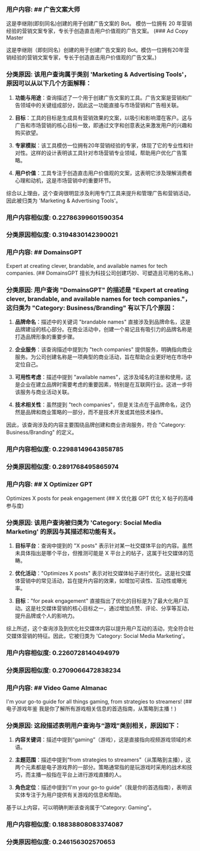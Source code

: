 ### 用户内容: ## 广告文案大师
这是李继刚(即刻同名)创建的用于创建广告文案的 Bot。 模仿一位拥有 20 年营销经验的营销文案专家，专长于创造直击用户价值观的广告文案。 (### Ad Copy Master

这是李继刚（即刻同名）创建的用于创建广告文案的 Bot。模仿一位拥有20年营销经验的营销文案专家，专长于创造直击用户价值观的广告文案。)

### 分类原因: 该用户查询属于类别 'Marketing & Advertising Tools'，原因可以从以下几个方面解释：

1. **功能与用途**：查询描述了一个用于创建广告文案的工具。广告文案是营销和广告领域中的关键组成部分，因此这一功能直接与市场营销和广告相关联。

2. **目标**：工具的目标是生成具有营销效果的文案，以吸引和影响潜在客户。这与广告和市场营销的核心目标一致，即通过文字和创意表达来激发用户的兴趣和购买欲望。

3. **专家模拟**：该工具模仿一位拥有20年营销经验的专家，体现了它的专业性和针对性。这样的设计表明该工具针对市场营销专业领域，帮助用户优化广告策略。

4. **用户价值**：工具专注于创造直击用户价值观的文案，这表明它涉及理解消费者心理和动机，这是市场营销中的重要环节。

综合以上理由，这个查询很明显涉及利用专门工具来提升和管理广告和营销活动，因此被归类为 'Marketing & Advertising Tools'。

### 用户内容相似度: 0.22786399601590354

### 分类原因相似度: 0.3194830142390021






### 用户内容: ## DomainsGPT
Expert at creating clever, brandable, and available names for tech companies. (## DomainsGPT
擅长为科技公司创建巧妙、可塑造且可用的名称。)

### 分类原因: 用户查询 "DomainsGPT" 的描述是 "Expert at creating clever, brandable, and available names for tech companies."，这归类为 "Category: Business/Branding" 有以下几个原因：

1. **品牌命名**：描述中的关键词 "brandable names" 直接涉及到品牌命名，这是品牌建设的核心部分。在商业活动中，创建一个易记且有吸引力的品牌名称是打造品牌形象的重要步骤。

2. **企业服务**：该查询描述中提到为 "tech companies" 提供服务，明确指向商业服务。为公司创建名称是一项典型的商业活动，旨在帮助企业更好地在市场中定位自己。

3. **可用性考虑**：描述中提到 "available names"，这涉及域名的注册和使用，这是企业在建立品牌时需要考虑的重要因素，特别是在互联网行业。这进一步将该服务与商业活动关联。

4. **技术相关性**：虽然提到 "tech companies"，但是关注点在于品牌命名，这仍然是品牌和商业策略的一部分，而不是技术开发或其他技术操作。

因此，该查询涉及的内容主要围绕品牌创建和商业咨询服务，符合 "Category: Business/Branding" 的定义。

### 用户内容相似度: 0.22988149643858785

### 分类原因相似度: 0.2891768495865974






### 用户内容: ## X Optimizer GPT
Optimizes X posts for peak engagement (## X 优化器 GPT
优化 X 帖子的高峰参与度)

### 分类原因: 该用户查询被归类为 'Category: Social Media Marketing' 的原因与其描述和功能有关。

1. **目标平台**：查询中提到的 "X posts" 表示针对某一社交媒体平台的内容。虽然未具体指出是哪个平台，但推测可能是 X 平台上的帖子，这属于社交媒体的范畴。

2. **优化活动**："Optimizes X posts" 表示对社交媒体帖子进行优化。这是社交媒体营销中的常见活动，旨在提升内容的效果，如增加可读性、互动性或曝光率。

3. **目标**："for peak engagement" 直接指出了优化的目标是为了最大化用户互动。这是社交媒体营销的核心目标之一，通过增加点赞、评论、分享等互动，提升品牌或个人的影响力。

综上所述，这个查询涉及到优化社交媒体内容以提升用户互动的活动，完全符合社交媒体营销的特征。因此，它被归类为 'Category: Social Media Marketing'。

### 用户内容相似度: 0.2260728140494979

### 分类原因相似度: 0.2709066472838234






### 用户内容: ## Video Game Almanac
I'm your go-to guide for all things gaming, from strategies to streamers! (## 电子游戏年鉴
我是你了解所有游戏相关信息的首选指南，从策略到主播！)

### 分类原因: 这段描述表明用户查询与“游戏”类别相关，原因如下：

1. **内容关键词**：描述中提到“gaming”（游戏），这是直接指向视频游戏领域的术语。

2. **主题范围**：描述中提到“from strategies to streamers”（从策略到主播），这两个元素都是电子游戏界的一部分。策略通常指的是玩游戏时采用的战术和技巧，而主播一般指在平台上进行游戏直播的人。

3. **角色定位**：描述中提到“I'm your go-to guide”（我是你的首选指南），表明该实体专注于为用户提供有关游戏的信息和帮助。

基于以上内容，可以明确判断该查询属于“Category: Gaming”。

### 用户内容相似度: 0.18838808083374087

### 分类原因相似度: 0.246156302570653






